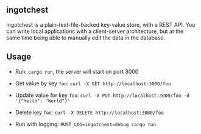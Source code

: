 ingotchest
-----

ingotchest is a plain-text-file-backed key-value store, with a REST API. You can write local applications with a client-server architecture, but at the same time being able to manually edit the data in the database.

## Usage
* Run: `cargo run`, the server will start on port 3000
* Get value by key `foo`: `curl -X GET http://localhost:3000/foo`
* Update value for key `foo`: `curl -X PUT http://localhost:3000/foo -d '{"Hello": "World"}'`
* Delete key `foo`: `curl -X DELETE http://localhost:3000/foo`

* Run with logging: `RUST_LOG=ingotchest=debug cargo run`
